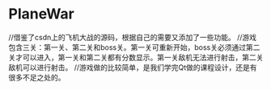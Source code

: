 # PlaneWar
//借鉴了csdn上的飞机大战的源码，根据自己的需要又添加了一些功能。
//游戏包含三关：第一关、第二关和boss关。第一关可重新开始，boss关必须通过第二关才可以进入，第一关和第二关都有分数显示。第一关敌机无法进行射击，第二关敌机可以进行射击。
//游戏做的比较简单，是我们学完Qt做的课程设计，还是有很多不足之处的。
